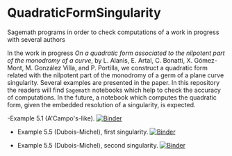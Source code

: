 # QuadraticFormSingularity
Sagemath programs in order to check  computations of a work in progress with several authors

In the work in progress *On a quadratic form associated to the nilpotent part of the monodromy of a curve*, by L. Alanis, E. Artal, C. Bonatti, X. Gómez-Mont, M. González Villa, and P. Portilla, we construct a quadratic form related with the nilpotent part of the monodromy of a germ of a plane curve singularity. Several examples are presented in the paper. In this repository the readers will find `Sagemath` notebooks which help to check the accuracy of computations. In the future, a notebook which computes the quadratic form, given the embedded resolution of a singularity, is expected.

-Example 5.1 (A'Campo's-like). [![Binder](https://mybinder.org/badge_logo.svg)](https://mybinder.org/v2/gh/enriqueartal/QuadraticFormSingularity/main?filepath=Ejemplo5.1.v3.ipynb)

- Example 5.5 (Dubois-Michel), first singularity. [![Binder](https://mybinder.org/badge_logo.svg)](https://mybinder.org/v2/gh/enriqueartal/QuadraticFormSingularity/main?filepath=Ejemplo5.5a.v3.ipynb)

- Example 5.5 (Dubois-Michel), second singularity. [![Binder](https://mybinder.org/badge_logo.svg)](https://mybinder.org/v2/gh/enriqueartal/QuadraticFormSingularity/main?filepath=Ejemplo5.5b.v3.ipynb)

